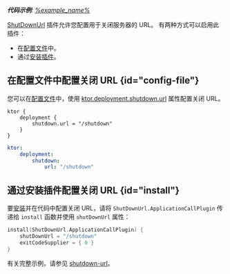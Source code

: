 [//]: # (title: 关闭 URL)

<primary-label ref="server-plugin"/>

<tldr>
<var name="example_name" value="shutdown-url"/>
<p>
    <b>代码示例</b>:
    <a href="https://github.com/ktorio/ktor-documentation/tree/%ktor_version%/codeSnippets/snippets/%example_name%">
        %example_name%
    </a>
</p>
</tldr>

[ShutDownUrl](https://api.ktor.io/ktor-server/ktor-server-core/io.ktor.server.engine/-shut-down-url/index.html) 插件允许您配置用于关闭服务器的 URL。
有两种方式可以启用此插件：

- 在[配置文件](#config-file)中。
- 通过[安装插件](#install)。

## 在配置文件中配置关闭 URL {id="config-file"}

您可以在[配置文件](server-configuration-file.topic)中，使用 [ktor.deployment.shutdown.url](server-configuration-file.topic#predefined-properties) 属性配置关闭 URL。

<Tabs group="config">
<TabItem title="application.conf" group-key="hocon">

```shell
ktor {
    deployment {
        shutdown.url = "/shutdown"
    }
}
```

</TabItem>
<TabItem title="application.yaml" group-key="yaml">

```yaml
ktor:
    deployment:
        shutdown:
            url: "/shutdown"
```

</TabItem>
</Tabs>

## 通过安装插件配置关闭 URL {id="install"}

要[安装](server-plugins.md#install)并在代码中配置关闭 URL，请将 `ShutDownUrl.ApplicationCallPlugin` 传递给 `install` 函数并使用 `shutDownUrl` 属性：

```kotlin
install(ShutDownUrl.ApplicationCallPlugin) {
    shutDownUrl = "/shutdown"
    exitCodeSupplier = { 0 }
}
```

有关完整示例，请参见 [shutdown-url](https://github.com/ktorio/ktor-documentation/tree/%ktor_version%/codeSnippets/snippets/shutdown-url)。